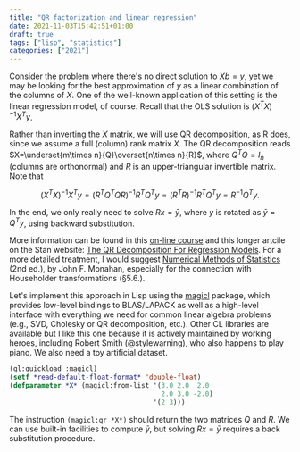 ```yaml
---
title: "QR factorization and linear regression"
date: 2021-11-03T15:42:51+01:00
draft: true
tags: ["lisp", "statistics"]
categories: ["2021"]
---
```


Consider the problem where there's no direct solution to $Xb = y$, yet we may be looking for the best approximation of $y$ as a linear combination of the columns of $X$. One of the well-known application of this setting is the linear regression model, of course. Recall that the OLS solution is $\left(X^TX\right)^{-1}X^Ty$.

Rather than inverting the $X$ matrix, we will use QR decomposition, as R does, since we assume a full (column) rank matrix $X$. The QR decomposition reads $X=\underset{m\times n}{Q}\overset{n\times n}{R}$, where $Q^TQ=I_n$ (columns are orthonormal) and $R$ is an upper-triangular invertible matrix. Note that

$$ \left(X^TX\right)^{-1}X^Ty = \left(R^TQ^TQR\right)^{-1}R^TQ^Ty = \left(R^TR\right)^{-1}R^TQ^Ty = R^{-1}Q^Ty. $$

In the end, we only really need to solve $Rx = \bar y$, where $y$ is rotated as $\bar y = Q^Ty$, using backward substitution.

More information can be found in this [on-line course](https://inst.eecs.berkeley.edu/~ee127/sp21/livebook/l_ols_ls_def.html) and this longer artcile on the Stan website: [The QR Decomposition For Regression Models](https://mc-stan.org/users/documentation/case-studies/qr_regression.html). For a more detailed treatment, I would suggest [Numerical Methods of Statistics](https://www4.stat.ncsu.edu/~monahan/nmos2/toc.html) (2nd ed.), by John F. Monahan, especially for the connection with Householder transformations (§5.6.).

Let's implement this approach in Lisp using the [magicl](https://github.com/quil-lang/magicl) package, which provides low-level bindings to BLAS/LAPACK as well as a high-level interface with everything we need for common linear algebra problems (e.g., SVD, Cholesky or QR decomposition, etc.). Other CL libraries are available but I like this one because it is actively maintained by working heroes, including Robert Smith (@stylewarning), who also happens to play piano. We also need a toy artificial dataset.

```lisp
(ql:quickload :magicl)
(setf *read-default-float-format* 'double-float)
(defparameter *X* (magicl:from-list '(3.0 2.0  2.0
                                      2.0 3.0 -2.0)
                                    '(2 3)))
```

The instruction `(magicl:qr *X*)` should return the two matrices $Q$ and $R$. We can use built-in facilities to compute $\bar y$, but solving $Rx = \bar y$ requires a back substitution procedure.

